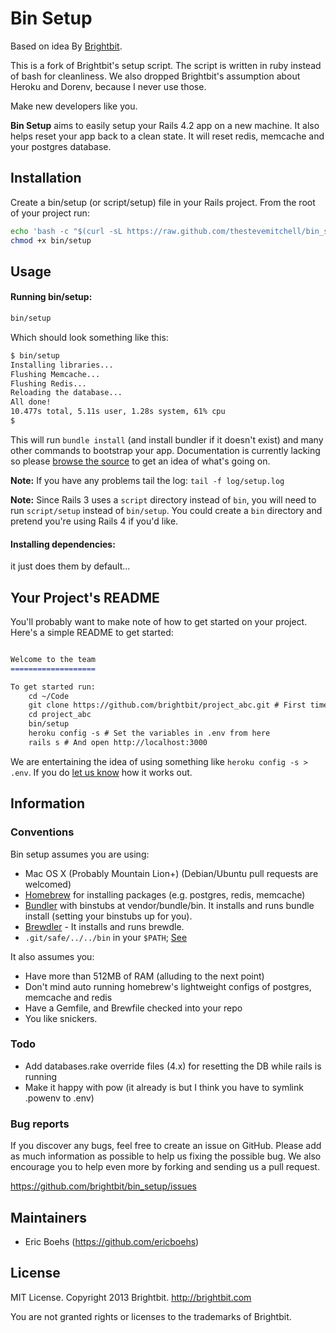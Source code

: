 Bin Setup
=========

Based on idea By [Brightbit](http://brightbit.com).

This is a fork of Brightbit's setup script.  The script is written in ruby instead of bash for cleanliness.  We also dropped Brightbit's assumption about Heroku and Dorenv, because I never use those.  

Make new developers like you.

**Bin Setup** aims to easily setup your Rails 4.2 app on a new machine. It also helps reset your app back to a clean state. It will reset redis, memcache and your postgres database.

## Installation

Create a bin/setup (or script/setup) file in your Rails project. From the root of your project run:

```bash
echo 'bash -c "$(curl -sL https://raw.github.com/thestevemitchell/bin_setup/master/bin/setup)"' > bin/setup
chmod +x bin/setup
```

## Usage

#### Running bin/setup:

```bash
bin/setup
```


Which should look something like this:

```bash
$ bin/setup
Installing libraries...
Flushing Memcache...
Flushing Redis...
Reloading the database...
All done!
10.477s total, 5.11s user, 1.28s system, 61% cpu
$
```

This will run `bundle install` (and install bundler if it doesn't exist) and many other commands to bootstrap your app. Documentation is currently lacking so please [browse the source](https://github.com/brightbit/bin_setup/blob/master/bin/setup) to get an idea of what's going on.

**Note:** If you have any problems tail the log: `tail -f log/setup.log`

**Note:** Since Rails 3 uses a `script` directory instead of `bin`, you will need to run `script/setup` instead of `bin/setup`. You could create a `bin` directory and pretend you're using Rails 4 if you'd like.

#### Installing dependencies:

it just does them by default...

## Your Project's README

You'll probably want to make note of how to get started on your project. Here's a simple README to get started:

```markdown

Welcome to the team
===================

To get started run:
    cd ~/Code
    git clone https://github.com/brightbit/project_abc.git # First time you'll need user/pass (then add it to keychain)
    cd project_abc
    bin/setup
    heroku config -s # Set the variables in .env from here
    rails s # And open http://localhost:3000
```

We are entertaining the idea of using something like `heroku config -s > .env`. If you do [let us know](mailto:hello@brightbit.com) how it works out.

## Information
### Conventions

Bin setup assumes you are using:
* Mac OS X (Probably Mountain Lion+) (Debian/Ubuntu pull requests are welcomed)
* [Homebrew](http://mxcl.github.io/homebrew/) for installing packages (e.g. postgres, redis, memcache)
* [Bundler](http://gembundler.com/) with binstubs at vendor/bundle/bin. It installs and runs bundle install (setting your binstubs up for you).
* [Brewdler](https://github.com/andrew/brewdler) - It installs and runs brewdle.
* `.git/safe/../../bin` in your `$PATH`; [See](https://github.com/ericboehs/dotfiles/blob/dd4554382f0344c9a5da9ae77e9f2ac445c25df1/shell/zsh/zshrc#L47-49)


It also assumes you:
* Have more than 512MB of RAM (alluding to the next point)
* Don't mind auto running homebrew's lightweight configs of postgres, memcache and redis
* Have a Gemfile, and Brewfile checked into your repo
* You like snickers.

### Todo

* Add databases.rake override files (4.x) for resetting the DB while rails is running
* Make it happy with pow (it already is but I think you have to symlink .powenv to .env)


### Bug reports

If you discover any bugs, feel free to create an issue on GitHub. Please add as much information as
possible to help us fixing the possible bug. We also encourage you to help even more by forking and
sending us a pull request.

https://github.com/brightbit/bin_setup/issues

## Maintainers

* Eric Boehs (https://github.com/ericboehs)

## License

MIT License. Copyright 2013 Brightbit. http://brightbit.com

You are not granted rights or licenses to the trademarks of Brightbit.
